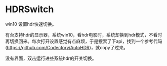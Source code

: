 # HDRSwitch
win10 设置hdr快速切换。

有台支持hdr的显示器，系统win10，看hdr电影时，系统却换到hdr模式，不看时再切换回来。每次打开设置感觉有点麻烦，于是搜索了下api，找到一个参考代码(https://github.com/Codectory/AutoHDR)，就copy了过来。

没有界面，双击运行进些系统hdr的开关切换。

